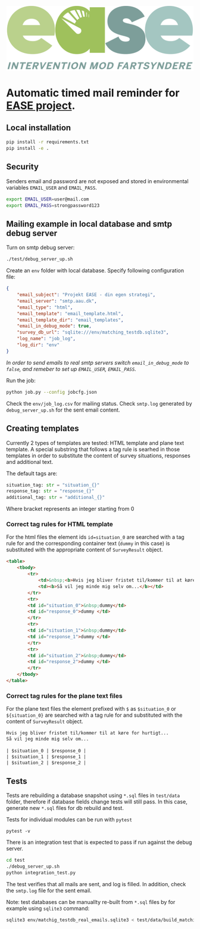 ![](docs/ease_logo.png)
# Automatic timed mail reminder for [EASE project](https://vbn.aau.dk/da/projects/intervention-mod-fartsyndere).

## Local installation

```sh
pip install -r requirements.txt
pip install -e .
```

## Security
Senders email and password are not exposed and stored in environmental variables `EMAIL_USER` and `EMAIL_PASS`.

```sh
export EMAIL_USER=user@mail.com
export EMAIL_PASS=strongpassword123
```

## Mailing example in local database and smtp debug server
Turn on smtp debug server:
```sh
./test/debug_server_up.sh
```
Create an `env` folder with local database. Specify following configuration file:
```json
{
    "email_subject": "Projekt EASE - din egen strategi",
    "email_server": "smtp.aau.dk",
    "email_type": "html",
    "email_template": "email_template.html",
    "email_template_dir": "email_templates",
    "email_in_debug_mode": true,
    "survey_db_url": "sqlite:///env/matching_testdb.sqlite3",
    "log_name": "job_log",
    "log_dir": "env"
}
```
_In order to send emails to real smtp servers switch `email_in_debug_mode` to `false`, and remeber to set up `EMAIL_USER`, `EMAIL_PASS`._

Run the job:

```sh
python job.py --config jobcfg.json
```
Check the `env/job_log.csv` for mailing status. Check `smtp.log` generated by `debug_server_up.sh` for the sent email content.



## Creating templates
Currently 2 types of templates are tested: HTML template and plane text template. A special substring that follows a tag rule is searhed in those templates in order to substitute the content of survey situations, responses and additional text.

The default tags are:
```python
situation_tag: str = "situation_{}"
response_tag: str = "response_{}"
additional_tag: str = "additional_{}"
```
Where bracket represents an integer starting from 0

### Correct tag rules for HTML template
For the html files the element ids `id=situation_0` are searched with a tag rule for and the corresponding container text (`dummy` in this case) is substituted with the appropriate content of `SurveyResult` object.
```html
<table>
    <tbody>
        <tr>
            <td>&nbsp;<b>Hvis jeg bliver fristet til/kommer til at køre for hurtigt...</b></td>
            <td><b>Så vil jeg minde mig selv om...</b></td>
        </tr>
        <tr>
        <td id="situation_0">&nbsp;dummy</td>
        <td id="response_0">dummy </td>
        </tr>
        <tr>
        <td id="situation_1">&nbsp;dummy</td>
        <td id="response_1">dummy </td>
        </tr>
        <tr>
        <td id="situation_2">&nbsp;dummy</td>
        <td id="response_2">dummy </td>
        </tr>
    </tbody>
</table>
```
### Correct tag rules for the plane text files
For the plane text files the element prefixed with `$` as `$situation_0` or `${situation_0}` are searched with a tag rule for and substituted with the content of `SurveyResult` object.
```
Hvis jeg bliver fristet til/kommer til at køre for hurtigt...
Så vil jeg minde mig selv om...

| $situation_0 | $response_0 |
| $situation_1 | $response_1 |
| $situation_2 | $response_2 |
```

## Tests
Tests are rebuilding a database snapshot using `*.sql` files in `test/data` folder, therefore if database fields change tests will still pass. In this case, generate new `*.sql` files for db rebuild and test.

Tests for individual modules can be run with `pytest`
```
pytest -v
```

There is an integration test that is expected to pass if run against the debug server.
```sh
cd test
./debug_server_up.sh
python integration_test.py
```

The test verifies that all mails are sent, and log is filled. In addition, check the `smtp.log` file for the sent email.

Note: test databases can be manuallty re-built from `*.sql` files by for example using `sqlite3` command:
```sh
sqlite3 env/matchig_testdb_real_emails.sqlite3 < test/data/build_matching_testdb_real_emails.sql
```